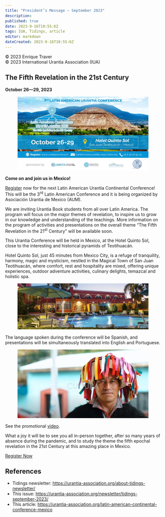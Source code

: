 ```yaml
---
title: "President’s Message – September 2023"
description: 
published: true
date: 2023-9-16T10:55:6Z
tags: IUA, Tidings, article
editor: markdown
dateCreated: 2023-9-16T10:55:6Z
---
```


<p class="v-card v-sheet theme--light gray lighten-3 px-2">© 2023 Enrique Traver<br>© 2023 International Urantia Association (IUA)</p>

## The Fifth Revelation in the 21st Century

**October 26—29, 2023**

<figure id="Figure_1" class="image urantiapedia">
<img src="../../../image/article/IUA_Tidings/The-Fifth-Revelation-SM-Visual-v2_02.pdfVisual-v2_02-pdf.jpg">
</figure>

**Come on and join us in Mexico!**

[Register](https://register.urantiaevents.com/1.php?event=10&lang=en) now for the next Latin American Urantia Continental Conference! This will be the 3<sup>rd</sup> Latin American Conference and it is being organized by Asociación Urantia de Mexico (AUM).

We are inviting Urantia Book students from all over Latin America. The program will focus on the major themes of revelation, to inspire us to grow in our knowledge and understanding of the teachings. More information on the program of activities and presentations on the overall theme “The Fifth Revelation in the 21<sup>st</sup> Century” will be available soon.

This Urantia Conference will be held in Mexico, at the Hotel Quinto Sol, close to the interesting and historical pyramids of Teotihuacán.

Hotel Quinto Sol, just 45 minutes from Mexico City, is a refuge of tranquility, harmony, magic and mysticism, nestled in the Magical Town of San Juan Teotihuacán, where comfort, rest and hospitality are mixed, offering unique experiences, outdoor adventure activities, culinary delights, temazcal and holistic spa.

<figure id="Figure_2" class="image urantiapedia">
<img src="../../../image/article/IUA_Tidings/Hotel-Quinto-Sol-Mexican-Conference-706x246.jpg">
</figure>

The language spoken during the conference will be Spanish, and presentations will be simultaneously translated into English and Portuguese.

<figure id="Figure_3" class="image urantiapedia">
<img src="../../../image/article/IUA_Tidings/Captura-de-pantalla-2023-09-01-183658-video-congreso-e1694991013713-706x367.jpg">
</figure>

See the promotional [video](https://www.youtube.com/watch?v=0BGxSgd6o_s).

What a joy it will be to see you all in-person together, after so many years of absence during the pandemic, and to study the theme the fifth epochal revelation in the 21st Century at this amazing place in Mexico.

[Register Now](https://register.urantiaevents.com/1.php?event=10&lang=en)

## References

- Tidings newsletter: https://urantia-association.org/about-tidings-newsletter/
- This issue: https://urantia-association.org/newsletter/tidings-september-2023/
- This article: https://urantia-association.org/latin-american-continental-conference-mexico
